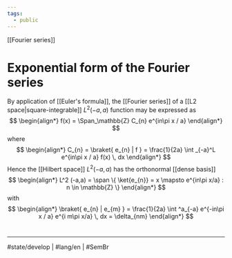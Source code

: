 ```yaml
---
tags:
  - public
---
```

[[Fourier series]]
# Exponential form of the Fourier series

By application of [[Euler's formula]], the [[Fourier series]] of a [[L2 space|square-integrable]] ${L}^2(-a,a)$ function may be expressed as
$$
\begin{align*}
f(x) = \Span_\mathbb{Z} C_{n}  e^{in\pi x / a}
\end{align*}
$$
where
$$
\begin{align*}
C_{n} = \braket{ e_{n} | f } = \frac{1}{2a} \int _{-a}^L e^{in\pi x / a} f(x) \, dx  
\end{align*}
$$
Hence the [[Hilbert space]] $L^2(-a,a)$ has the orthonormal [[dense basis]]
$$
\begin{align*}
L^2 (-a,a) = \span \{ \ket{e_{n}} = x \mapsto e^{in\pi x/a} : n \in \mathbb{Z} \}
\end{align*}
$$
with
$$
\begin{align*}
\braket{ e_{n} | e_{m} } = \frac{1}{2a} \int ^a_{-a} e^{-in\pi x / a} e^{i m\pi x/a} \, dx = \delta_{nm}
\end{align*}
$$

#
---
#state/develop | #lang/en | #SemBr
